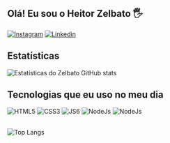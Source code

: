 ## Olá! Eu sou o Heitor Zelbato 🖐️

[![Instagram](https://img.shields.io/badge/Instagram-E4405F?style=for-the-badge&logo=instagram&logoColor=white)](https://instagram.com/heitor__a.ndre)
[![Linkedin](https://img.shields.io/badge/LinkedIn-0077B5?style=for-the-badge&logo=linkedin&logoColor=white)](https://www.linkedin.com/in/heitor-zelbato-9693a92a0/?originalSubdomain=br)

## Estatísticas

![Estatísticas do Zelbato GitHub stats](https://github-readme-stats.vercel.app/api?username=Zelbato&show_icons=true&theme=radical)


## Tecnologias que eu uso no meu dia

<div style="display: inline_block">
   <img style='text-align: center' alt='HTML5' src='https://img.shields.io/badge/HTML5-E34F26?style=for-the-badge&logo=html5&logoColor=white'>
  <img style='text-align: center' alt='CSS3' src='https://img.shields.io/badge/CSS3-1572B6?style=for-the-badge&logo=css3&logoColor=white'>
  <img style='text-align: center' alt='JS6' src='https://img.shields.io/badge/JavaScript-323330?style=for-the-badge&logo=javascript&logoColor=F7DF1E'>
   <img style='text-align: center' alt='NodeJs' src='https://img.shields.io/badge/PHP-777BB4?logo=php&logoColor=white&style=for-the-badge'>
 <img style='text-align: center' alt='NodeJs' src='https://img.shields.io/badge/Sass-CC6699?style=for-the-badge&logo=sass&logoColor=white'>
  
  
 
</div><br/>

![Top Langs](https://github-readme-stats.vercel.app/api/top-langs/?username=Zelbato&layout=compact)<br>

